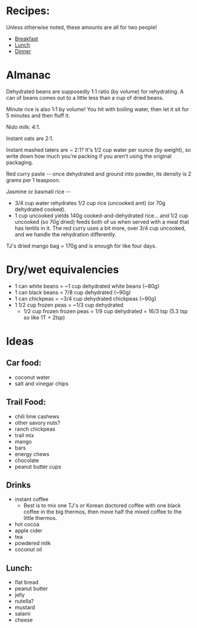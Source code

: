 # Recipes:

Unless otherwise noted, these amounts are all for two people!

- [Breakfast](./breakfast.md)
- [Lunch](./lunch.md)
- [Dinner](./dinner.md)

# Almanac

Dehydrated beans are supposedly 1:1 ratio (by volume) for rehydrating. A can of beans comes out to a little less than a cup of dried beans.

Minute rice is also 1:1 by volume! You hit with boiling water, then let it sit for 5 minutes and then fluff it.

Nido milk: 4:1.

Instant oats are 2:1.

Instant mashed taters are ~ 2:1? It's 1/2 cup water per ounce (by weight), so write down how much you're packing if you aren't using the original packaging.

Red curry paste -- once dehydrated and ground into powder, its density is 2 grams per 1 teaspoon.

Jasmine or basmati rice --
- 3/4 cup water rehydrates 1/2 cup rice (uncooked amt) (or 70g dehydrated cooked).
- 1 cup uncooked yields 140g cooked-and-dehydrated rice... and 1/2 cup uncooked (so 70g dried) feeds both of us when served with a meal that has lentils in it. The red curry uses a bit more, over 3/4 cup uncooked, and we handle the rehydration differently.

TJ's dried mango bag = 170g and is enough for like four days. 

# Dry/wet equivalencies

- 1 can white beans = ~1 cup dehydrated white beans (~80g)
- 1 can black beans = 7/8 cup dehydrated (~90g)
- 1 can chickpeas = ~3/4 cup dehydrated chickpeas (~90g)
- 1 1/2 cup frozen peas = ~1/3 cup dehydrated
  - 1/2 cup frozen frozen peas = 1/9 cup dehydrated  = 16/3 tsp (5.3 tsp so like 1T + 2tsp)

# Ideas

Car food:
---

- coconut water
- salt and vinegar chips

Trail Food:
---

- chili lime cashews
- other savory nuts?
- ranch chickpeas
- trail mix
- mango
- bars
- energy chews
- chocolate
- peanut butter cups

Drinks
---

- instant coffee
    - Best is to mix one TJ's or Korean doctored coffee with one black coffee in the big thermos, then move half the mixed coffee to the little thermos.
- hot cocoa
- apple cider
- tea
- powdered milk
- coconut oil

Lunch:
---

- flat bread
- peanut butter
- jelly
- nutella?
- mustard
- salami
- cheese


